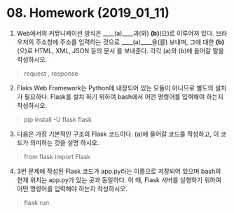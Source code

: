 # 08. Homework (2019_01_11)



1. Web에서의 커뮤니케이션 방식은 ____(a)____과(와) ____(b)____(으)로 이루어져 있다. 브라우저의 주소창에 주소를 입력하는 것으로 ____(a)____을(를) 보내며, 그에 대한 ____(b)____(으)로 HTML, XML, JSON 등의 문서
     를 보내준다. 각각 (a)와 (b)에 들어갈 말을 작성하시오.

> request , response 

 

2. Flaks Web Framework는 Python에 내장되어 있는 모듈이 아니므로 별도의 설치가 필요하다. Flask를 설치
   하기 위하여 bash에서 어떤 명령어를 입력해야 하는지 작성하시오.

> pip install -U flask flask



3. 다음은 가장 기본적인 구조의 Flask 코드이다. (a)에 들어갈 코드를 작성하고, 이 코드가 의미하는 것을 설명
    하시오.

> from flask import Flask



4. 3번 문제에 작성된 Flask 코드가 app.py라는 이름으로 저장되어 있으며 bash의 현재 위치는 app.py가 있는
    곳과 동일하다. 이 때, Flask 서버를 실행하기 위하여 어떤 명령어를 입력해야 하는지 작성하시오.

> flask run